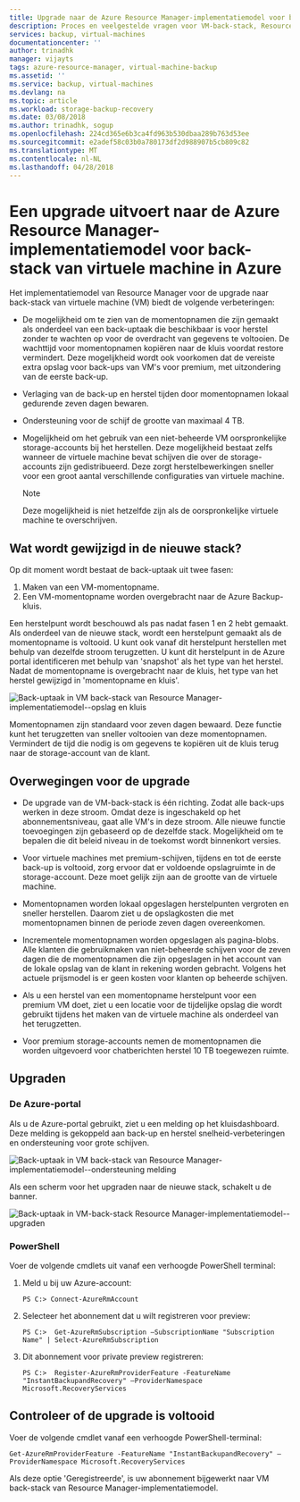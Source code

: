 ```yaml
---
title: Upgrade naar de Azure Resource Manager-implementatiemodel voor back-stack van virtuele machine in Azure | Microsoft Docs
description: Proces en veelgestelde vragen voor VM-back-stack, Resource Manager-implementatiemodel bijwerken
services: backup, virtual-machines
documentationcenter: ''
author: trinadhk
manager: vijayts
tags: azure-resource-manager, virtual-machine-backup
ms.assetid: ''
ms.service: backup, virtual-machines
ms.devlang: na
ms.topic: article
ms.workload: storage-backup-recovery
ms.date: 03/08/2018
ms.author: trinadhk, sogup
ms.openlocfilehash: 224cd365e6b3ca4fd963b530dbaa289b763d53ee
ms.sourcegitcommit: e2adef58c03b0a780173df2d988907b5cb809c82
ms.translationtype: MT
ms.contentlocale: nl-NL
ms.lasthandoff: 04/28/2018
---
```

# <a name="upgrade-to-the-azure-resource-manager-deployment-model-for-azure-vm-backup-stack"></a>Een upgrade uitvoert naar de Azure Resource Manager-implementatiemodel voor back-stack van virtuele machine in Azure
Het implementatiemodel van Resource Manager voor de upgrade naar back-stack van virtuele machine (VM) biedt de volgende verbeteringen:
* De mogelijkheid om te zien van de momentopnamen die zijn gemaakt als onderdeel van een back-uptaak die beschikbaar is voor herstel zonder te wachten op voor de overdracht van gegevens te voltooien. De wachttijd voor momentopnamen kopiëren naar de kluis voordat restore vermindert. Deze mogelijkheid wordt ook voorkomen dat de vereiste extra opslag voor back-ups van VM's voor premium, met uitzondering van de eerste back-up.  

* Verlaging van de back-up en herstel tijden door momentopnamen lokaal gedurende zeven dagen bewaren.

* Ondersteuning voor de schijf de grootte van maximaal 4 TB.

* Mogelijkheid om het gebruik van een niet-beheerde VM oorspronkelijke storage-accounts bij het herstellen. Deze mogelijkheid bestaat zelfs wanneer de virtuele machine bevat schijven die over de storage-accounts zijn gedistribueerd. Deze zorgt herstelbewerkingen sneller voor een groot aantal verschillende configuraties van virtuele machine.
    > [!NOTE] 
    > Deze mogelijkheid is niet hetzelfde zijn als de oorspronkelijke virtuele machine te overschrijven. 
    >

## <a name="whats-changing-in-the-new-stack"></a>Wat wordt gewijzigd in de nieuwe stack?
Op dit moment wordt bestaat de back-uptaak uit twee fasen:
1.  Maken van een VM-momentopname. 
2.  Een VM-momentopname worden overgebracht naar de Azure Backup-kluis. 

Een herstelpunt wordt beschouwd als pas nadat fasen 1 en 2 hebt gemaakt. Als onderdeel van de nieuwe stack, wordt een herstelpunt gemaakt als de momentopname is voltooid. U kunt ook vanaf dit herstelpunt herstellen met behulp van dezelfde stroom terugzetten. U kunt dit herstelpunt in de Azure portal identificeren met behulp van 'snapshot' als het type van het herstel. Nadat de momentopname is overgebracht naar de kluis, het type van het herstel gewijzigd in 'momentopname en kluis'. 

![Back-uptaak in VM back-stack van Resource Manager-implementatiemodel--opslag en kluis](./media/backup-azure-vms/instant-rp-flow.jpg) 

Momentopnamen zijn standaard voor zeven dagen bewaard. Deze functie kunt het terugzetten van sneller voltooien van deze momentopnamen. Vermindert de tijd die nodig is om gegevens te kopiëren uit de kluis terug naar de storage-account van de klant. 

## <a name="considerations-before-upgrade"></a>Overwegingen voor de upgrade
* De upgrade van de VM-back-stack is één richting. Zodat alle back-ups werken in deze stroom. Omdat deze is ingeschakeld op het abonnementsniveau, gaat alle VM's in deze stroom. Alle nieuwe functie toevoegingen zijn gebaseerd op de dezelfde stack. Mogelijkheid om te bepalen die dit beleid niveau in de toekomst wordt binnenkort versies.

* Voor virtuele machines met premium-schijven, tijdens en tot de eerste back-up is voltooid, zorg ervoor dat er voldoende opslagruimte in de storage-account. Deze moet gelijk zijn aan de grootte van de virtuele machine.

* Momentopnamen worden lokaal opgeslagen herstelpunten vergroten en sneller herstellen. Daarom ziet u de opslagkosten die met momentopnamen binnen de periode zeven dagen overeenkomen.

* Incrementele momentopnamen worden opgeslagen als pagina-blobs. Alle klanten die gebruikmaken van niet-beheerde schijven voor de zeven dagen die de momentopnamen die zijn opgeslagen in het account van de lokale opslag van de klant in rekening worden gebracht. Volgens het actuele prijsmodel is er geen kosten voor klanten op beheerde schijven.

* Als u een herstel van een momentopname herstelpunt voor een premium VM doet, ziet u een locatie voor de tijdelijke opslag die wordt gebruikt tijdens het maken van de virtuele machine als onderdeel van het terugzetten.

* Voor premium storage-accounts nemen de momentopnamen die worden uitgevoerd voor chatberichten herstel 10 TB toegewezen ruimte.

## <a name="upgrade"></a>Upgraden
### <a name="the-azure-portal"></a>De Azure-portal
Als u de Azure-portal gebruikt, ziet u een melding op het kluisdashboard. Deze melding is gekoppeld aan back-up en herstel snelheid-verbeteringen en ondersteuning voor grote schijven.

![Back-uptaak in VM back-stack van Resource Manager-implementatiemodel--ondersteuning melding](./media/backup-azure-vms/instant-rp-banner.png) 

Als een scherm voor het upgraden naar de nieuwe stack, schakelt u de banner. 

![Back-uptaak in VM-back-stack Resource Manager-implementatiemodel--upgraden](./media/backup-azure-vms/instant-rp.png) 

### <a name="powershell"></a>PowerShell
Voer de volgende cmdlets uit vanaf een verhoogde PowerShell terminal:
1.  Meld u bij uw Azure-account: 

    ```
    PS C:> Connect-AzureRmAccount
    ```

2.  Selecteer het abonnement dat u wilt registreren voor preview:

    ```
    PS C:>  Get-AzureRmSubscription –SubscriptionName "Subscription Name" | Select-AzureRmSubscription
    ```

3.  Dit abonnement voor private preview registreren:

    ```
    PS C:>  Register-AzureRmProviderFeature -FeatureName "InstantBackupandRecovery" –ProviderNamespace Microsoft.RecoveryServices
    ```

## <a name="verify-that-the-upgrade-is-finished"></a>Controleer of de upgrade is voltooid
Voer de volgende cmdlet vanaf een verhoogde PowerShell-terminal:

```
Get-AzureRmProviderFeature -FeatureName "InstantBackupandRecovery" –ProviderNamespace Microsoft.RecoveryServices
```

Als deze optie 'Geregistreerde', is uw abonnement bijgewerkt naar VM back-stack van Resource Manager-implementatiemodel.
